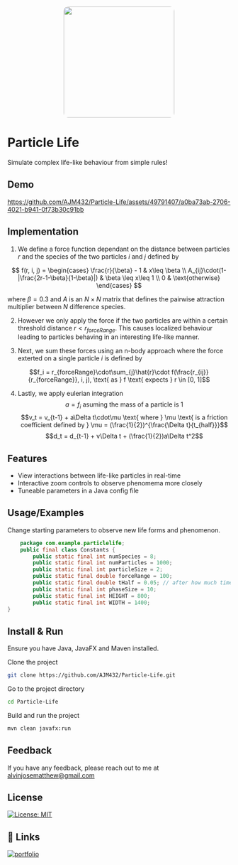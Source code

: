 <div align="center">
<img style="border-radius: 10px" width="250" height="250" src="https://github.com/AJM432/Particle-Life/assets/49791407/0324f431-ed9c-4794-a94c-50ce7c7dcd51">
</div>

# Particle Life

Simulate complex life-like behaviour from simple rules!

## Demo
https://github.com/AJM432/Particle-Life/assets/49791407/a0ba73ab-2706-4021-b941-0f73b30c91bb

## Implementation
1. We define a force function dependant on the distance between particles $r$ and the species of the two particles $i$ and $j$ defined by

$$
f(r, i, j) = 
\begin{cases} 
      \frac{r}{\beta} - 1 & x\leq \beta \\
      A_{ij}\cdot(1-|\frac{2r-1-\beta}{1-\beta}|) & \beta \leq x\leq 1 \\
      0 & \text{otherwise}
   \end{cases}
$$

where $\beta=0.3$ and $A$ is an $N \times N$ matrix that defines the pairwise attraction multiplier between $N$ difference species.

2. However we only apply the force if the two particles are within a certain threshold distance $r < r_{forceRange}$. This causes localized behaviour leading to particles behaving in an interesting life-like manner.

3. Next, we sum these forces using an n-body approach where the force exterted on a single particle $i$ is defined by

$$f_i = r_{forceRange}\cdot\sum_{j}\hat{r}\cdot f(\frac{r_{ij}}{r_{forceRange}}, i, j), \text{ as } f \text{ expects } r \in [0, 1]$$

4. Lastly, we apply eulerian integration
$$a = f_i \text{ asuming the mass of a particle is 1}$$
$$v_t = v_{t-1} + a\Delta t\cdot\mu \text{ where } \mu \text{ is a friction coefficient defined by } \mu = (\frac{1}{2})^{\frac{\Delta t}{t_{half}}}$$
$$d_t = d_{t-1} + v\Delta t + (\frac{1}{2})a\Delta t^2$$

## Features

- View interactions between life-like particles in real-time
- Interactive zoom controls to observe phenomema more closely
- Tuneable parameters in a Java config file

## Usage/Examples
Change starting parameters to observe new life forms and phenomenon.

```java
	package com.example.particlelife;
	public final class Constants {
	    public static final int numSpecies = 8;
	    public static final int numParticles = 1000;
	    public static final int particleSize = 2;
	    public static final double forceRange = 100;
	    public static final double tHalf = 0.05; // after how much time exactly half the velocity will be lost to friction
	    public static final int phaseSize = 10;
	    public static final int HEIGHT = 800;
	    public static final int WIDTH = 1400;
}
```

## Install & Run
Ensure you have Java, JavaFX and Maven installed.

Clone the project

```bash
git clone https://github.com/AJM432/Particle-Life.git

```


Go to the project directory

```bash
cd Particle-Life
```

Build and run the project

```bash
mvn clean javafx:run
```

## Feedback

If you have any feedback, please reach out to me at alvinjosematthew@gmail.com

## License

[![License: MIT](https://img.shields.io/badge/License-MIT-blue.svg)](https://opensource.org/licenses/MIT)
## 🔗 Links
[![portfolio](https://img.shields.io/badge/my_portfolio-000?style=for-the-badge&logo=ko-fi&logoColor=white)](https://alvinmatthew.com/)
